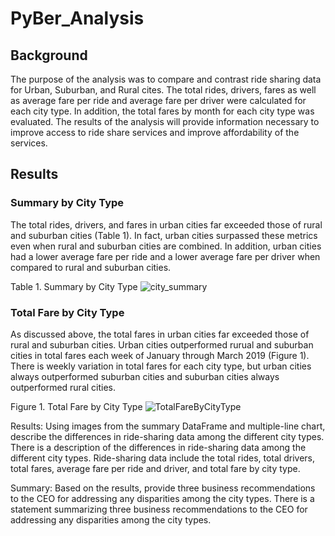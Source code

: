 # PyBer_Analysis

## Background
The purpose of the analysis was to compare and contrast ride sharing data for Urban, Suburban, and Rural cites. The total rides, drivers, fares as well as average fare per ride and average fare per driver were calculated for each city type. In addition, the total fares by month for each city type was evaluated. The results of the analysis will provide information necessary to improve access to ride share services and improve affordability of the services.

## Results
### Summary by City Type
The total rides, drivers, and fares in urban cities far exceeded those of rural and suburban cities (Table 1). In fact, urban cities surpassed these metrics even when rural and suburban cities are combined. In addition, urban cities had a lower average fare per ride and a lower average fare per driver when compared to rural and suburban cities.

Table 1. Summary by City Type
![city_summary](https://user-images.githubusercontent.com/96216947/151402481-4d23d82a-a2ed-4410-bda0-b700c7824ba2.JPG)

### Total Fare by City Type
As discussed above, the total fares in urban cities far exceeded those of rural and suburban cities. Urban cities outperformed rurual and suburban cities in total fares each week of January through March 2019 (Figure 1). There is weekly variation in total fares for each city type, but urban cities always outperformed suburban cities and suburban cities always outperformed rural cities.

Figure 1. Total Fare by City Type
![TotalFareByCityType](https://user-images.githubusercontent.com/96216947/151403073-482bf2da-04d5-4ad8-a773-b74381acefe5.png)

Results: Using images from the summary DataFrame and multiple-line chart, describe the differences in ride-sharing data among the different city types.
There is a description of the differences in ride-sharing data among the different city types. Ride-sharing data include the total rides, total drivers, total fares, average fare per ride and driver, and total fare by city type.

Summary: Based on the results, provide three business recommendations to the CEO for addressing any disparities among the city types.
There is a statement summarizing three business recommendations to the CEO for addressing any disparities among the city types.
